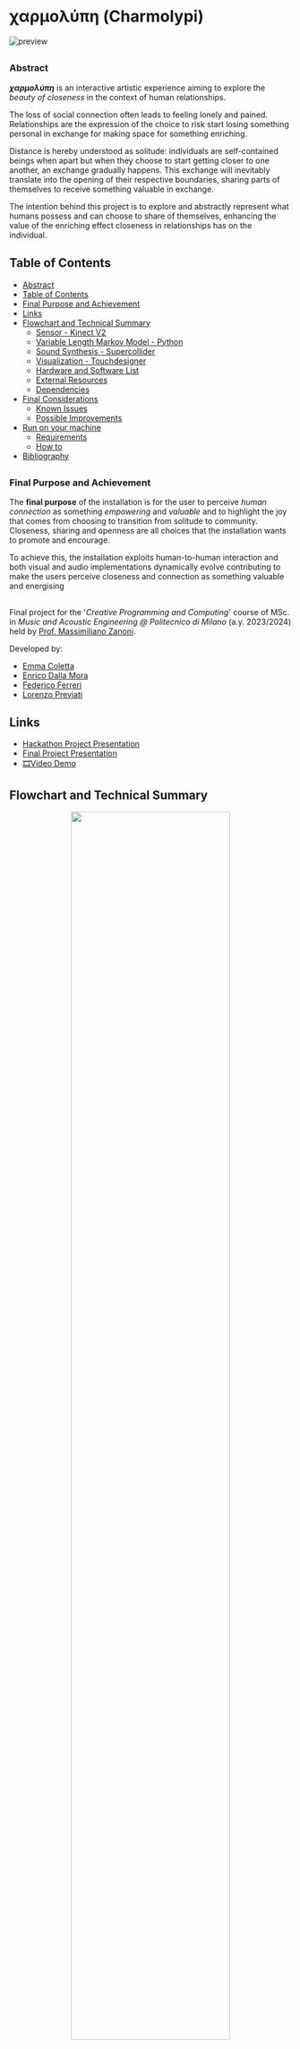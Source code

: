 # χαρμολύπη (Charmolypi)
![preview](./assets/images/preview.png)
##
### Abstract
***χαρμολύπη*** is an interactive artistic experience aiming to explore the *beauty of closeness* in the context of human relationships. 

The loss of social connection often leads to feeling lonely and pained. Relationships are the expression of the choice to risk start losing something personal in exchange for making space for something enriching. 

Distance is hereby understood as solitude: individuals are self-contained beings when apart but when they choose to start getting closer to one another, an exchange gradually happens. This exchange will inevitably translate into the opening of their respective boundaries, sharing parts of themselves to receive something valuable in exchange. 

The intention behind this project is to explore and abstractly represent what humans possess and can choose to share of themselves, enhancing the value of the enriching effect closeness in relationships has on the individual. 
## 

## Table of Contents
- [Abstract](#abstract)
- [Table of Contents](#table-of-contents)
- [Final Purpose and Achievement](#final-purpose-and-achievement)
- [Links](#links)
- [Flowchart and Technical Summary](#flowchart-and-technical-summary)
  - [Sensor - Kinect V2](#sensor---kinect-v2)
  - [Variable Length Markov Model - Python](#variable-length-markov-model---python)
  - [Sound Synthesis - Supercollider](#sound-synthesis---supercollider)
  - [Visualization - Touchdesigner](#visualization---touchdesigner)
  - [Hardware and Software List](#hardware-and-software-list)
  - [External Resources](#external-resources)
  - [Dependencies](#dependencies)
- [Final Considerations](#final-considerations)
  - [Known Issues](#known-issues)
  - [Possible Improvements](#possible-improvements)
- [Run on your machine](#run-on-your-machine)
  - [Requirements](#requirements)
  - [How to](#how-to)
- [Bibliography](#bibliography)

##
### Final Purpose and Achievement

The **final purpose** of the installation is for the user to perceive *human connection* as something *empowering* and *valuable* and to highlight the joy that comes from choosing to transition from solitude to community. Closeness, sharing and openness are all choices that the installation wants to promote and encourage. 

To achieve this, the installation exploits human-to-human interaction and both visual and audio implementations dynamically evolve contributing to make the users perceive closeness and connection as something valuable and energising 


##  
Final project for the '_Creative Programming and Computing_' course of MSc. in _Music and Acoustic Engineering @ Politecnico di Milano_ (a.y. 2023/2024) held by [Prof. Massimiliano Zanoni](http://www.massimilianozanoni.it). 

Developed by:

- [Emma Coletta](https://github.com/emmaclt)
- [Enrico Dalla Mora](https://github.com/EnricoDallaMora)
- [Federico Ferreri](https://github.com/federicoalferreri)
- [Lorenzo Previati](https://github.com/LorenzoPreviati22)

## Links
- [Hackathon Project Presentation](./assets/presentation/prototipo_cpac.pdf)
- [Final Project Presentation](assets/presentation/CPAC_CHARMOLYPI_group7.pptx)
- [🎞️Video Demo](https://youtu.be/q8xytoQ--RE?feature=shared)

<!--- [📄Report]()--->

## Flowchart and Technical Summary

<!---![flowchart illustration](./assets/images/flowchart_s.png)
<img src="./assets/images/flowchart_s.png" width="900">-->

<p align="center" width="100%">
    <img width="75%" src="./assets/images/flowchart_s.png">
</p>


### Sensor - Kinect V2
The [Microsoft Kinect V2](https://en.wikipedia.org/wiki/Kinect) is a motion sensitive input device, capable of tracking the skeleton (i.e. the x, y and z positions of 24 joints) of up to six users. An infrared camera, along with an RGB one, allow the sensor to gather information both in good and poor lighting conditions, effectively allowing the installation to be set in a dark room.

<p align="center" width="100%">
    <img width="50%" src="./assets/images/kinect.png">
</p>

##

### Variable Length Markov Model - Python
The python script is responsible of implementing a **variable length markov model** which constitutes the **generative music module** of the installation. Markov chains are stochastic transitional networks 
used to model sequences of discrete events. It is based on the conditional probability $P(x_t, x_{t−1}, ..., x_{t-n})$ where $n$ is defined as the **order** of the chain. All the states, transitions and relative probabilities can be gathered in a **transition probability matrix**.

<p align="center" width="100%">
    <img width="40%" src="./assets/images/markov.png">
</p>

In the context of this installation, a *variable length* markov model is implemented, meaning the matrix includes the transitional probabilities and states for all the orders up to the maximum. OSC messages sent from **TouchDesigner** will then set the order to be employed according to the calculated distance between users. Players being close together will result in an higher order of the chain i.e. in a more coherent and harmonic music generation. Conversely, when the users are far apart the music will be more stochastic.

The file [my_chain.py](./my_chain.py) implements the `VariableLengthMarkovChain` class with its relative methods for building the model and computing the transitional matrix - `_build_transitions()` - as well as one for generating an original sequence starting from an initial sequence - `generate(self, state, set_order)`. More specifically, the probabilty matrix is built using a **dictionary inside dictionary architecture**: the first key is the current state to which another dictionary is linked. The second dictionary has the possible outcome as key and the probability (integer number) as the linked value. Successively, the `generate` method will check if the current **tuple**, which length is set to be equal to the `set_order` in the [play.py](./play.py) file, has transitional probabilities or has never been encountered in the dataset, therefore having no possible outcomes. If, for the current order, the tuple has no probabilities, a control sequence will lower the order and the tuple length accordingly, effectively increasing the probability of the tuple being encountered in the dataset. Ultimately, when the order of the chain reaches one, an outcome is granted to be generated.

The file [play.py](./play.py) is responsible of setting up the OSC communication with **TouchDesigner** and **SuperCollider**, manipulating the initial dataset and actually generating the notes informations to be sent to the sound synthesis module. The python library `mido` translates MIDI files information from the [MAESTRO-v3.0.0 dataset](https://magenta.tensorflow.org/datasets/maestro#v300) into a list of strings featuring the following informations: [MidiNoteNumber, velocity, time]. From here on, the extracted values are converted to numbers and processed, in order to compute the `dur` parameter accounting for the duration of the notes. Despite the size of the dataset, the probability of encountering a tuple containing a number `set_order` of strings of the type:`[0-127] [0-127] [undefined range of milliseconds] [undefined range of milliseconds]` mostly results to be 1, meaning the tuple is encountered only once in the dataset and has only one possible outcome. This will result in the generation becoming deterministic. In order to avoid this case, velocity, time and duration values are quantized to a smaller set of values taken around the center of the gaussian probability distribution of the values themselves. After both the model and sequences have been generated, the values are converted back to the original range. This computation, performed by the `transform_and_quantize` and `inverse_transform` methods, effectively improves the non-deterministic behavior of the model. Once the notes have been generated in real-time by an infinite *while* loop delayed by the `time` value, musical information is sent to **SuperCollider** via OSC.

##
### Sound Synthesis - Supercollider

SuperCollider receives OSC messages from both **TouchDesigner** and **Python**: the first ones contain information on synthesis parameters like cutoff frequencies or amplitude of synths, the latter notes velocity and duration.
In the first section of the SC script, two synths are defined: `\triOSc` and `\paulstretchMono`. The first one generates simple sinusoids responsible of giving a clear and intelligible sound, the latter implements the [paulstretch algorithm](https://hypermammut.sourceforge.net/paulstretch/) which, by migrating to the frequency domain using `stft`, slows down a given sample by huge amounts (50000:1 in this case).

<p align="center" width="100%">
    <img width="35%" src="./assets/images/paulstretch.png">
</p>

The sample being used is [string1.wav](./string11.wav), a short and rich-in-harmonics sample from a synthesized guitar string. The signal will undergo various effects eventually resulting in an abstract and aerial sound. The sound signal path is schematized in the following synthesis chain:

```mermaid
graph LR
A["\triOsc"] -->B["\clean"]-->C["out"]
D["\paulstretch"] -->E["\reverb"]-->F["\shimmerwet"]-->C
D-->B
```

Other elements contributing to sound synthesis are the `\reverb` synthDef, implementing a shimmer reverb which pitch-shifts and adds reverb to the signal, as well as `\shimmerwet`, featuring a feedback loop in which the signal is distorted and reverbed again. Finally, the `\clean` synthDef performs routing operation to output the two synths. 

OSC data from **Python** instantiates the various synths then freed once their envelope comes to an end. To reflect users' behavior, data coming from **TouchDesigner** manages the tuning of a set of parameters for synths and effects, in order to achieve final perception of dynamical change. 
##
### Visualization - TouchDesigner

<p align="center" width="100%">
    <img width="75%" src="./assets/images/td.png">
</p>


The Touchdesigner network is divided into several groups of nodes:
- `Geometry generation for spawning particles`: this network retrieves the player position data and nomalizes it with respect to the maximum and minimum value reached among users. This translates in the ability of the audio-visual system to auto-calibrate itself regardless of the room dimensions in which the installation is taking place. The max and min values for the x, y and z coordinates are retrieved in the `MIN_MAX` subnetwork by employing a DAT module which implements a Python script. The channel values extracted from the `Kinect CHOP`are then converted to spheres by means of surface operators - `SOPs` - which are bypassed accordingly to the kinect detecting the users or not. 
- `SOP-Top data for particle source`:
These geometries are affected by a 3D noise with the `Noise SOP`: the noise amplitude is controlled by the `closeness` parameter which will be later discussed. Later on, the geometries are converted to `TOPs` so that they can be fed to the `ParticlesGPU` module.
- `Particle system`:
The `ParticlesGPU` module implements a `GLSL` script which instantiates particles with given geometries (squares) spawning according to the users position. The lifespan of the particles is very short in order to follow the player's movement. Turbulent forces contribute to the sense of movement by randomly displacing particles. A bloom effect is then added to enhance the visual result. Furthermore, another pointcloud in the background contributes to giving a sense of space.
- `Closeness`: the `calculate_distances DAT` is responsible of computing all possible distances between active players. These distances will then be averaged and ranged in order to get the `closeness` parameter. This value will be sent via OSC messages both to **Python** and **SuperCollider** to set the order of the Varibale Length Markov Chain and the previously mentioned parameters used to model sound synthesis. 

##

### Hardware and Software List

Our testing and development setup involved:
- [Xbox Kinect Technology](https://en.wikipedia.org/wiki/Kinect)
  - motion and distance detection 
- [TouchDesigner by Derivative.ca](https://derivative.ca)
  - motion and distance mapping
  - visual and graphics
- [Python](https://www.python.org/downloads/)
  - variable markov chain algorithm implementation
  - music sequence generation and composition
- [SuperCollider](https://supercollider.github.io)
  - sound synthesis
  - audio output
- [OSC - Open Sound Control](https://opensoundcontrol.stanford.edu/index.html)
  - networking and communication protocol

### External Resources
- [MAESTRO-v3.0.0 dataset](https://magenta.tensorflow.org/datasets/maestro#v300) [^1] by [Magenta](https://github.com/magenta/magenta)
  - midi files used to generate music sequences
<!--- [Markov Chain?]()-->

### Dependencies 
- Python
  - [Mido - MIDI Objects for Python](https://github.com/mido/mido)
  - [pyOSC3](https://github.com/Qirky/pyOSC3.git)

## Final Considerations
### Known Issues
- Deprecated Kinect SDK (continuity issues)
- Deterministic component of the sequence generation using the Variable Length Markov Chain [solved]
- People on the background lightly interfere with overall functioning of the sensor 

### Possible Improvements
- Include extra features to further model the system developement in time (e.g. use of Twitter's API in order to evaluate density of specific words to affect the probabilities used in music sequence generation)


## Run on your machine

### Requirements
- Hardware
  - Microsoft Kinect V2
- Software:
  - TouchDesigner: [download](https://derivative.ca/download)
  - Python: [download](https://www.python.org/downloads/)
  - SuperCollider: [download](https://supercollider.github.io/downloads)
  - Python Dependencies

### How to
1. Get yourself a Kinect motion sensor and install the SDK [download](https://www.microsoft.com/en-us/download/details.aspx?id=44561)
2. Make sure you have all software requirements mentioned above installed
3. Set up your hardware and software (TouchDesigner) communication
4. Run [play.py](./play.py)
5. Execute [sound.scd](./sound.scd)
7. Everything should be up and running now! Have fun playing around with the installation and seeing how both visual and audio dynamically evolve accordingly to the interaction happening between you and other user(s).
---
### Bibliography
[^1]: Curtis Hawthorne, Andriy Stasyuk, Adam Roberts, Ian Simon, Cheng-Zhi Anna Huang,
  Sander Dieleman, Erich Elsen, Jesse Engel, and Douglas Eck. "Enabling
  Factorized Piano Music Modeling and Generation with the MAESTRO Dataset."
  In International Conference on Learning Representations, 2019.





